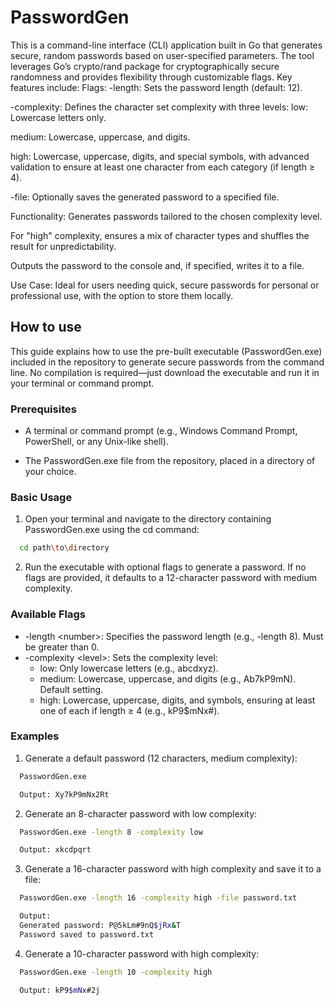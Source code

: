 
# PasswordGen

This is a command-line interface (CLI) application built in Go that generates secure, random passwords based on user-specified parameters. The tool leverages Go’s crypto/rand package for cryptographically secure randomness and provides flexibility through customizable flags. Key features include:
Flags:
-length: Sets the password length (default: 12).

-complexity: Defines the character set complexity with three levels:
low: Lowercase letters only.

medium: Lowercase, uppercase, and digits.

high: Lowercase, uppercase, digits, and special symbols, with advanced validation to ensure at least one character from each category (if length ≥ 4).

-file: Optionally saves the generated password to a specified file.

Functionality:
Generates passwords tailored to the chosen complexity level.

For "high" complexity, ensures a mix of character types and shuffles the result for unpredictability.

Outputs the password to the console and, if specified, writes it to a file.

Use Case: Ideal for users needing quick, secure passwords for personal or professional use, with the option to store them locally.



## How to use

This guide explains how to use the pre-built executable (PasswordGen.exe) included in the repository to generate secure passwords from the command line. No compilation is required—just download the executable and run it in your terminal or command prompt.
### Prerequisites
* A terminal or command prompt (e.g., Windows Command Prompt, PowerShell, or any Unix-like shell).

* The PasswordGen.exe file from the repository, placed in a directory of your choice.

### Basic Usage
1. Open your terminal and navigate to the directory containing PasswordGen.exe using the cd command:
```bash
  cd path\to\directory
```
2. Run the executable with optional flags to generate a password. If no flags are provided, it defaults to a 12-character password with medium complexity.
### Available Flags
* -length \<number\>: Specifies the password length (e.g., -length 8). Must be greater than 0.
* -complexity \<level\>: Sets the complexity level:
    - low: Only lowercase letters (e.g., abcdxyz).
    - medium: Lowercase, uppercase, and digits (e.g., Ab7kP9mN). Default setting.
    - high: Lowercase, uppercase, digits, and symbols, ensuring at least one of each if length ≥ 4 (e.g., kP9$mNx#).
### Examples
1. Generate a default password (12 characters, medium complexity):
```bash
  PasswordGen.exe

  Output: Xy7kP9mNx2Rt
```
2. Generate an 8-character password with low complexity:
```bash
  PasswordGen.exe -length 8 -complexity low

  Output: xkcdpqrt
```
3. Generate a 16-character password with high complexity and save it to a file:
```bash
  PasswordGen.exe -length 16 -complexity high -file password.txt

  Output: 
  Generated password: P@5kLm#9nQ$jRx&T
  Password saved to password.txt
```
4. Generate a 10-character password with high complexity:
```bash
  PasswordGen.exe -length 10 -complexity high

  Output: kP9$mNx#2j
```
